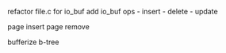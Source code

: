 refactor file.c for io_buf 
add io_buf ops
    - insert 
    - delete
    - update

page insert
page remove

bufferize b-tree
